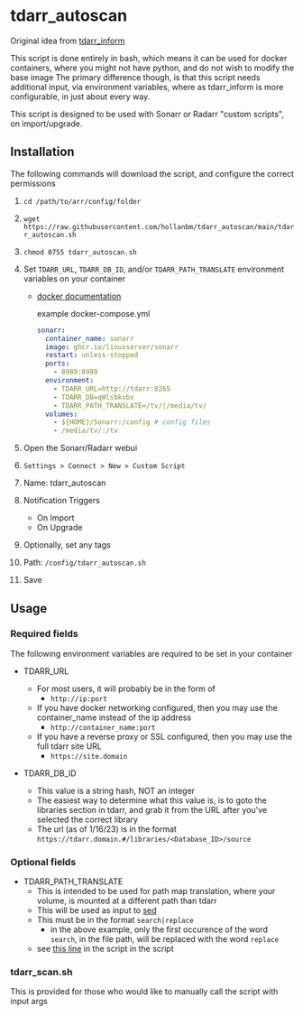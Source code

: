 # tdarr_autoscan

Original idea from [tdarr_inform](https://github.com/deathbybandaid/tdarr_inform)

This script is done entirely in bash, which means it can be used for docker containers, where you might not have python, and do not wish to modify the base image
The primary difference though, is that this script needs additional input, via environment variables, where as tdarr_inform is more configurable, in just about every way.

This script is designed to be used with Sonarr or Radarr "custom scripts", on import/upgrade.

## Installation

The following commands will download the script, and configure the correct permissions

1) `cd /path/to/arr/config/folder`
2) `wget https://raw.githubusercontent.com/hollanbm/tdarr_autoscan/main/tdarr_autoscan.sh`
3) `chmod 0755 tdarr_autoscan.sh`
4) Set `TDARR_URL`, `TDARR_DB_ID`, and/or `TDARR_PATH_TRANSLATE` environment variables on your container
     - [docker documentation](https://docs.docker.com/compose/environment-variables/)

          example docker-compose.yml

          ```yaml
          sonarr:
            container_name: sonarr
            image: ghcr.io/linuxserver/sonarr
            restart: unless-stopped
            ports:
              - 8989:8989
            environment:
              - TDARR_URL=http://tdarr:8265
              - TDARR_DB=qWlsbkvbx
              - TDARR_PATH_TRANSLATE=/tv/|/media/tv/
            volumes:
              - ${HOME}/Sonarr:/config # config files
              - /media/tv/:/tv
          ```

5) Open the Sonarr/Radarr webui
6) `Settings > Connect > New > Custom Script`
7) Name: tdarr_autoscan
8) Notification Triggers
   - On Import
   - On Upgrade
9) Optionally, set any tags
10) Path: `/config/tdarr_autoscan.sh`
11) Save

## Usage

### Required fields

The following environment variables are required to be set in your container

- TDARR_URL
  - For most users, it will probably be in the form of
    - `http://ip:port`
  - If you have docker networking configured, then you may use the container_name instead of the ip address
    - `http://container_name:port`
  - If you have a reverse proxy or SSL configured, then you may use the full tdarr site URL
    - `https://site.domain`

- TDARR_DB_ID
  - This value is a string hash, NOT an integer
  - The easiest way to determine what this value is, is to goto the libraries section in tdarr, and grab it from the URL after you've selected the correct library
  - The url (as of 1/16/23) is in the format `https://tdarr.domain.#/libraries/<Database_ID>/source`

### Optional fields

- TDARR_PATH_TRANSLATE
  - This is intended to be used for path map translation, where your volume, is mounted at a different path than tdarr
  - This will be used as input to [sed](https://linux.die.net/man/1/sed)
  - This must be in the format `search|replace`
    - in the above example, only the first occurence of the word `search`, in the file path, will be replaced with the word `replace`
  - see [this line](https://github.com/hollanbm/tdarr_autoscan/blob/main/tdarr_autoscan.sh#L12) in the script in the script

### tdarr_scan.sh

  This is provided for those who would like to manually call the script with input args
